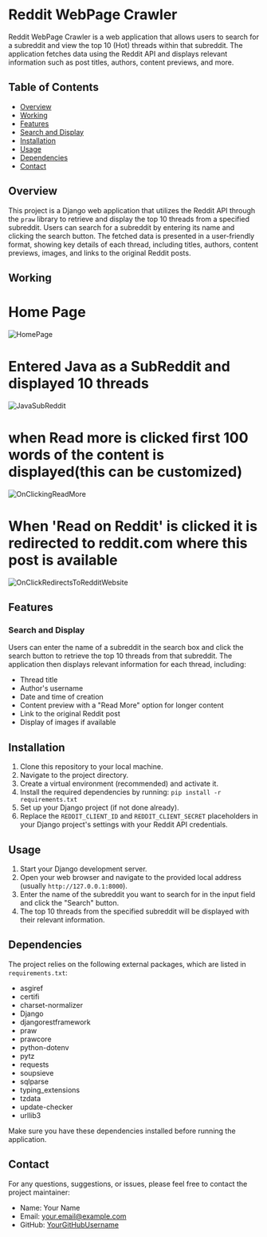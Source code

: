 # Reddit WebPage Crawler

Reddit WebPage Crawler is a web application that allows users to search for a subreddit and view the top 10 (Hot) threads within that subreddit. 
The application fetches data using the Reddit API and displays relevant information such as post titles, authors, content previews, and more.

## Table of Contents
- [Overview](#overview)
- [Working](#working)
- [Features](#features)
- [Search and Display](#search-and-display)
- [Installation](#installation)
- [Usage](#usage)
- [Dependencies](#dependencies)
- [Contact](#contact)

## Overview
This project is a Django web application that utilizes the Reddit API through the `praw` library to retrieve and display the top 10 threads from a specified subreddit. 
Users can search for a subreddit by entering its name and clicking the search button. The fetched data is presented in a user-friendly format, showing key details of each thread, including titles, authors, content previews, images, and links to the original Reddit posts.

## Working
# Home Page
![HomePage](https://github.com/progspac-vnn/RedditWrapperWebApp/assets/83080783/b6a3606a-5288-47ba-9234-4ef206abc161)

# Entered Java as a SubReddit and displayed 10 threads
![JavaSubReddit](https://github.com/progspac-vnn/RedditWrapperWebApp/assets/83080783/aa9ff795-33ac-4993-aa99-9fbc1fee39c8)

# when Read more is clicked first 100 words of the content is displayed(this can be customized)
![OnClickingReadMore](https://github.com/progspac-vnn/RedditWrapperWebApp/assets/83080783/73e6dbd8-a815-4dc7-99ed-aafc2969a62b)

# When 'Read on Reddit' is clicked it is redirected to reddit.com where this post is available
![OnClickRedirectsToRedditWebsite](https://github.com/progspac-vnn/RedditWrapperWebApp/assets/83080783/9a075fe7-b1c3-4caf-88cc-8637ded126dd)

## Features

### Search and Display
Users can enter the name of a subreddit in the search box and click the search button to retrieve the top 10 threads from that subreddit. 
The application then displays relevant information for each thread, including:
- Thread title
- Author's username
- Date and time of creation
- Content preview with a "Read More" option for longer content
- Link to the original Reddit post
- Display of images if available

## Installation
1. Clone this repository to your local machine.
2. Navigate to the project directory.
3. Create a virtual environment (recommended) and activate it.
4. Install the required dependencies by running: `pip install -r requirements.txt`
5. Set up your Django project (if not done already).
6. Replace the `REDDIT_CLIENT_ID` and `REDDIT_CLIENT_SECRET` placeholders in your Django project's settings with your Reddit API credentials.

## Usage
1. Start your Django development server.
2. Open your web browser and navigate to the provided local address (usually `http://127.0.0.1:8000`).
3. Enter the name of the subreddit you want to search for in the input field and click the "Search" button.
4. The top 10 threads from the specified subreddit will be displayed with their relevant information.

## Dependencies
The project relies on the following external packages, which are listed in `requirements.txt`:
- asgiref
- certifi
- charset-normalizer
- Django
- djangorestframework
- praw
- prawcore
- python-dotenv
- pytz
- requests
- soupsieve
- sqlparse
- typing_extensions
- tzdata
- update-checker
- urllib3

Make sure you have these dependencies installed before running the application.

## Contact
For any questions, suggestions, or issues, please feel free to contact the project maintainer:
- Name: Your Name
- Email: your.email@example.com
- GitHub: [YourGitHubUsername](https://github.com/YourGitHubUsername)

